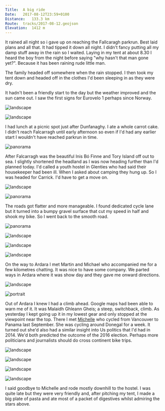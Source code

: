 ```yaml
---
Title:	A big ride
Date:	2017-08-12T23:59+0100
Distance:	133.3 km
Route:	tracks/2017-08-12.geojson
Elevation:	1412 m
---
```


It rained all night so i gave up on reaching the Fallcaragh parkrun. Best laid plans and all that. It had tipped it down all night. I didn't fancy putting all my damp stuff away in the rain so I waited. Laying in my tent at about 8.30 I heard the boy from the night before saying "why hasn't that man gone yet?". Because it has been raining rude little man.

The family headed off somewhere when the rain stopped. I then took my tent down and headed off in the clothes I'd been sleeping in as they were dry.

It hadn't been a friendly start to the day but the weather improved and the sun came out. I saw the first signs for Eurovelo 1 perhaps since Norway.

![landscape](https://pbs.twimg.com/media/DHBZBDkXoAASxPg?format=jpg "Doe Castle")

![landscape](https://pbs.twimg.com/media/DHBZhvbXUAACeG8?format=jpg "First Eurovelo signs in a while")

I had lunch at a picnic spot just after Dunfanaghy. I ate a whole carrot cake. I didn't reach Falcarragh until early afternoon so even if I'd had any earlier start I wouldn't have reached parkrun in time.

![panorama](https://pbs.twimg.com/media/DHD-IygW0AAtVS9?format=jpg "Wild Atlantic Way")

After Falcarragh was the beautiful Inis B&oacute; Finne and Tory Island off out to sea. I slightly shortened the headland as I was now heading further than I'd planned today. I'd called a youth hostel in Glenties who had said their housekeeper had been ill. When I asked about camping they hung up. So I was headed for Carrick. I'd have to get a move on.

![landscape](https://pbs.twimg.com/media/DHD-XSUUAAAZsnR?format=jpg "Lunch stop")

![panorama](https://pbs.twimg.com/media/DHEAFGkXcAESzk9?format=jpg "Inis B&oacute; Finne panorama")

The roads got flatter and more manageable. I found dedicated cycle lane but it turned into a bumpy gravel surface that cut my speed in half and shook my bike. So I went back to the smooth road.

![panorama](https://pbs.twimg.com/media/DHEAFutXoAEHsQZ?format=jpg "Flatter roads")

![landscape](https://pbs.twimg.com/media/DHEAFuuXcAQ5rrC?format=jpg "View from a bridge")

![landscape](https://pbs.twimg.com/media/DHEAFHCUQAAiJBU?format=jpg "Cycle path")

![landscape](https://pbs.twimg.com/media/DHEAFuWXgAAmqN_?format=jpg "Flowers by the roadside")

On the way to Ardara I met Martin and Michael who accompanied me for a few kilometres chatting. It was nice to have some company. We parted ways in Ardara where it was show day and they gave me onward directions.

![landscape](https://pbs.twimg.com/media/DHEAQm5VwAAKThp?format=jpg "Michael and Martin")

![portrait](https://pbs.twimg.com/media/DHEAc7AW0AEEk68?format=jpg "Do you need directions?")

Out of Ardara I knew I had a climb ahead. Google maps had been able to warn me of it. It was Malaidh Ghleann Gheis; a steep, switchback, climb. As yesterday I kept going up it in my lowest gear and only stopped at the viewpoint near the top. There I met [Michelle](http://shellon2wheels.blogspot.ie/p/about-me.html?m=1) who cycled from Vancouver to Panama last September. She was cycling around Donegal for a week. It turned out she'd also had a similar insight into Us politics that I'd had in 2014. We'd both predicted the outcome of the 2016 election. Perhaps more politicians and journalists should do cross continent bike trips.

![landscape](https://pbs.twimg.com/media/DHEAu5fXYAENSWL?format=jpg "Heading up to Malaidh Ghleann Gheis")

![landscape](https://pbs.twimg.com/media/DHEA8nnW0AE4KaT?format=jpg "View from the top")

![landscape](https://pbs.twimg.com/media/DHECLPJWsAAGQlK?format=jpg "The awesome Michelle, from Ireland, who cycled 9000km from Vancouver to Panama last year")

![landscape](https://pbs.twimg.com/media/DHECwPiXsAAYnum?format=jpg "Sunset at the campsite")

I said goodbye to Michelle and rode mostly downhill to the hostel. I was quite late but they were very friendly and, after pitching my tent, I made a big plate of pasta and ate most of a packet of digestives whilst admiring the stars above.
